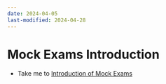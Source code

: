 ```yaml
---
date: 2024-04-05
last-modified: 2024-04-28
---
```

# Mock Exams Introduction 

  - Take me to [Introduction of Mock Exams](https://kodekloud.com/topic/mock-exam-introduction-4/)

  